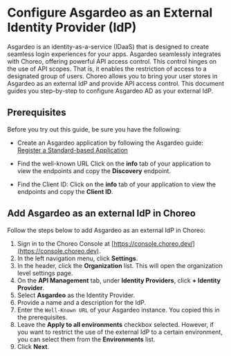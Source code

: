 # Configure Asgardeo as an External Identity Provider (IdP)

Asgardeo is an identity-as-a-service (IDaaS) that is designed to create seamless login experiences for your apps. Asgardeo seamlessly integrates with Choreo, offering powerful API access control. This control hinges on the use of API scopes. That is, it enables the restriction of access to a designated group of users. Choreo allows you to bring your user stores in Asgardeo as an external IdP and provide API access control. This document guides you step-by-step to configure Asgardeo AD as your external IdP.

## Prerequisites

Before you try out this guide, be sure you have the following:

- Create an Asgardeo application by following the Asgardeo guide: [Register a Standard-based Application](https://wso2.com/asgardeo/docs/guides/applications/register-standard-based-app/#register-an-application)

- Find the well-known URL
  Click on the **info** tab of your application to view the endpoints and copy the **Discovery** endpoint.

- Find the Client ID:
  Click on the **info** tab of your application to view the endpoints and copy the **Client ID**.

## Add Asgardeo as an external IdP in Choreo

Follow the steps below to add Asgardeo as an external IdP in Choreo:

1. Sign in to the Choreo Console at [https://console.choreo.dev/](https://console.choreo.dev).
2. In the left navigation menu, click **Settings**.
3. In the header, click the **Organization** list. This will open the organization level settings page. 
4. On the **API Management** tab, under **Identity Providers**, click **+ Identity Provider**.
5. Select  **Asgardeo** as the Identity Provider. 
6. Provide a name and a description for the IdP. 
7. Enter the `Well-Known URL` of your Asgardeo instance. You copied this in the prerequisites. 
8. Leave the **Apply to all environments** checkbox selected. However, if you want to restrict the use of the external IdP to a certain environment, you can select them from the **Environments** list.
9. Click **Next**.
